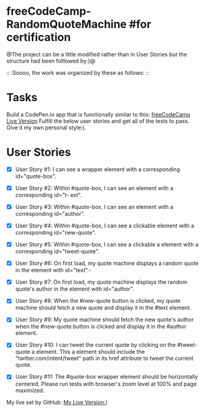 # freeCodeCamp-RandomQuoteMachine #for certification
@The project can be a little modified rather than in User Stories but the structure had been folllowed by:)@

::      :Soooo, the work was organized by these as follows:      ::
# Tasks
Build a CodePen.io app that is functionally similar to this: <a href="https://codepen.io/freeCodeCamp/full/qRZeGZ.">freeCodeCamp Live Version</a>
Fulfill the below user stories and get all of the tests to pass. Give it my own personal style:).

# User Stories
- [x] User Story #1: I can see a wrapper element with a corresponding id="quote-box".

- [x] User Story #2: Within #quote-box, I can see an element with a corresponding id="t- ext".

- [x] User Story #3: Within #quote-box, I can see an element with a corresponding id="author".

- [x] User Story #4: Within #quote-box, I can see a clickable element with a corresponding id="new-quote".

- [x] User Story #5: Within #quote-box, I can see a clickable a element with a corresponding id="tweet-quote".

- [x] User Story #6: On first load, my quote machine displays a random quote in the element with id="text".-

- [x] User Story #7: On first load, my quote machine displays the random quote's author in the element with id="author".

- [x] User Story #8: When the #new-quote button is clicked, my quote machine should fetch a new quote and display it in the #text element.

- [x] User Story #9: My quote machine should fetch the new quote's author when the #new-quote button is clicked and display it in the #author element.

- [x] User Story #10: I can tweet the current quote by clicking on the #tweet-quote a element. This a element should include the "twitter.com/intent/tweet" path in its href attribute to tweet the current quote.

- [x] User Story #11: The #quote-box wrapper element should be horizontally centered. Please run tests with browser's zoom level at 100% and page maximized.

My live set by GitHub: <a href="http://">My Live Version:)</a>